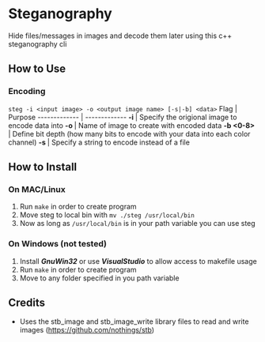 # Steganography
Hide files/messages in images and decode them later using this c++ steganography cli

## How to Use
### Encoding
`steg -i <input image> -o <output image name> [-s|-b] <data>`
Flag  				| Purpose
------------- | -------------
**-i <file name>**  | Specify the origional image to encode data into
**-o <file name>**  | Name of image to create with encoded data
**-b <0-8>**	| Define bit depth (how many bits to encode with your data into each color channel)
**-s <string>**	| Specify a string to encode instead of a file


## How to Install
### On MAC/Linux
1. Run `make` in order to create program
2. Move steg to local bin with `mv ./steg /usr/local/bin`
3. Now as long as `/usr/local/bin` is in your path variable you can use steg
### On Windows (not tested)
1. Install ***GnuWin32*** or use ***VisualStudio*** to allow access to makefile usage
2. Run `make` in order to create program
3. Move to any folder specified in you path variable

## Credits
* Uses the stb_image and stb_image_write library files to read and write images (https://github.com/nothings/stb)
